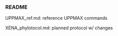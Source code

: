 ### README
UPPMAX_ref.md: reference UPPMAX commands

XENA_phylotocol.md: planned protocol w/ changes

